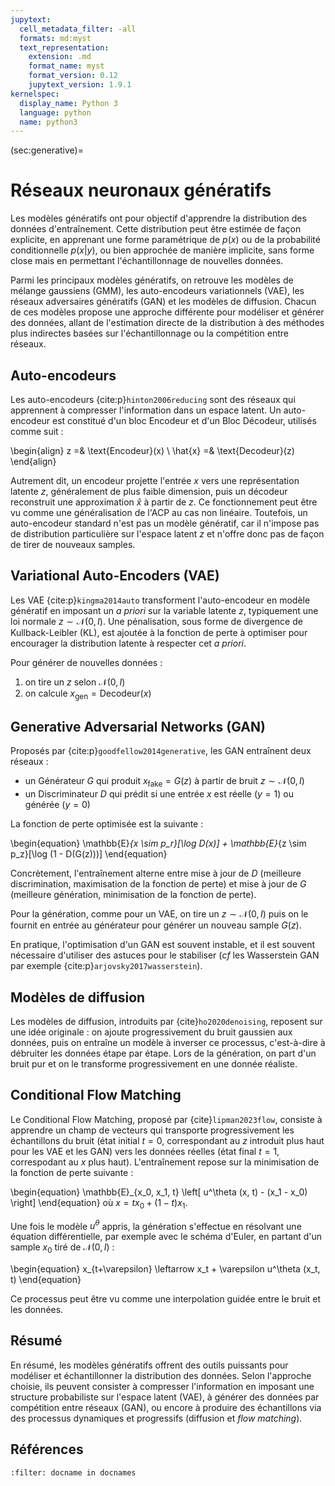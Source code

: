```yaml
---
jupytext:
  cell_metadata_filter: -all
  formats: md:myst
  text_representation:
    extension: .md
    format_name: myst
    format_version: 0.12
    jupytext_version: 1.9.1
kernelspec:
  display_name: Python 3
  language: python
  name: python3
---
```


(sec:generative)=
# Réseaux neuronaux génératifs

Les modèles génératifs ont pour objectif d'apprendre la distribution des données d'entraînement. Cette distribution peut être estimée de façon explicite, en apprenant une forme paramétrique de $p(x)$ ou de la probabilité conditionnelle $p(x|y)$, ou bien approchée de manière implicite, sans forme close mais en permettant l'échantillonnage de nouvelles données.

Parmi les principaux modèles génératifs, on retrouve les modèles de mélange gaussiens (GMM), les auto-encodeurs variationnels (VAE), les réseaux adversaires génératifs (GAN) et les modèles de diffusion. Chacun de ces modèles propose une approche différente pour modéliser et générer des données, allant de l'estimation directe de la distribution à des méthodes plus indirectes basées sur l'échantillonnage ou la compétition entre réseaux.

## Auto-encodeurs

Les auto-encodeurs {cite:p}`hinton2006reducing` sont des réseaux qui apprennent à compresser l'information dans un espace latent. 
Un auto-encodeur est constitué d'un bloc Encodeur et d'un Bloc Décodeur, utilisés comme suit :

\begin{align}
z =& \text{Encodeur}(x) \\
\hat{x} =& \text{Decodeur}(z)
\end{align}

Autrement dit, un encodeur projette l'entrée $x$ vers une représentation latente $z$, généralement de plus faible dimension, puis un décodeur reconstruit une approximation $\hat{x}$ à partir de $z$. Ce fonctionnement peut être vu comme une généralisation de l'ACP au cas non linéaire. 
Toutefois, un auto-encodeur standard n'est pas un modèle génératif, car il n'impose pas de distribution particulière sur l'espace latent $z$ et n'offre donc pas de façon de tirer de nouveaux samples.

## Variational Auto-Encoders (VAE)

Les VAE {cite:p}`kingma2014auto` transforment l'auto-encodeur en modèle génératif en imposant un _a priori_ sur la variable latente $z$, typiquement une loi normale $z \sim \mathcal{N}(0, I)$. Une pénalisation, sous forme de divergence de Kullback-Leibler (KL), est ajoutée à la fonction de perte à optimiser pour encourager la distribution latente à respecter cet _a priori_. 

Pour générer de nouvelles données :
1. on tire un $z$ selon $\mathcal{N}(0, I)$
2. on calcule $x_\text{gen} = \text{Decodeur}(x)$

## Generative Adversarial Networks (GAN)

Proposés par {cite:p}`goodfellow2014generative`, les GAN entraînent deux réseaux :

- un Générateur $G$ qui produit $x_{\text{fake}} = G(z)$ à partir de bruit $z \sim \mathcal{N}(0, I)$
- un Discriminateur $D$ qui prédit si une entrée $x$ est réelle ($y=1$) ou générée ($y=0$)

La fonction de perte optimisée est la suivante :

\begin{equation}
\mathbb{E}_{x \sim p_r}[\log D(x)] + \mathbb{E}_{z \sim p_z}[\log (1 - D(G(z)))]
\end{equation}

Concrètement, l'entraînement alterne entre mise à jour de $D$ (meilleure discrimination, maximisation de la fonction de perte) et mise à jour de $G$ (meilleure génération, minimisation de la fonction de perte).

Pour la génération, comme pour un VAE, on tire un $z \sim \mathcal{N}(0, I)$ puis on le fournit en entrée au générateur pour générer un nouveau sample $G(z)$.

En pratique, l'optimisation d'un GAN est souvent instable, et il est souvent nécessaire d'utiliser des astuces pour le stabiliser (_cf_ les Wasserstein GAN par exemple {cite:p}`arjovsky2017wasserstein`).


## Modèles de diffusion

Les modèles de diffusion, introduits par {cite}`ho2020denoising`, reposent sur une idée originale : on ajoute progressivement du bruit gaussien aux données, puis on entraîne un modèle à inverser ce processus, c'est-à-dire à débruiter les données étape par étape. Lors de la génération, on part d'un bruit pur et on le transforme progressivement en une donnée réaliste.

## Conditional Flow Matching

Le Conditional Flow Matching, proposé par {cite}`lipman2023flow`, consiste à apprendre un champ de vecteurs qui transporte progressivement les échantillons du bruit (état initial $t=0$, correspondant au $z$ introduit plus haut pour les VAE et les GAN) vers les données réelles (état final $t=1$, correspodant au $x$ plus haut). L'entraînement repose sur la minimisation de la fonction de perte suivante :

\begin{equation}
\mathbb{E}_{x_0, x_1, t} \left[ u^\theta (x, t) - (x_1 - x_0) \right]
\end{equation}
où $x = t x_0 + (1 - t) x_1$.

Une fois le modèle $u^\theta$ appris, la génération s'effectue en résolvant une équation différentielle, par exemple avec le schéma d'Euler, en partant d'un sample $x_0$ tiré de $\mathcal{N}(0, I)$ :

\begin{equation}
x_{t+\varepsilon} \leftarrow x_t + \varepsilon u^\theta (x_t, t)
\end{equation}

Ce processus peut être vu comme une interpolation guidée entre le bruit et les données.

## Résumé

En résumé, les modèles génératifs offrent des outils puissants pour modéliser et échantillonner la distribution des données. Selon l'approche choisie, ils peuvent consister à compresser l'information en imposant une structure probabiliste sur l'espace latent (VAE), à générer des données par compétition entre réseaux (GAN), ou encore à produire des échantillons via des processus dynamiques et progressifs (diffusion et _flow matching_).

## Références

```{bibliography}
:filter: docname in docnames
```
